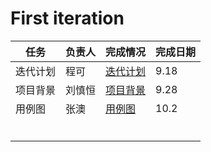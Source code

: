 # First iteration

| 任务     | 负责人 | 完成情况             | 完成日期 |
| -------- | ------ | -------------------- | -------- |
| 迭代计划 | 程可   | [迭代计划](迭代计划) | 9.18     |
| 项目背景 | 刘慎恒 | [项目背景](项目背景) | 9.28     |
| 用例图   | 张澳   | [用例图](用例图)     | 10.2     |
|          |        |                      |          |
|          |        |                      |          |
|          |        |                      |          |
|          |        |                      |          |
|          |        |                      |          |
|          |        |                      |          |

